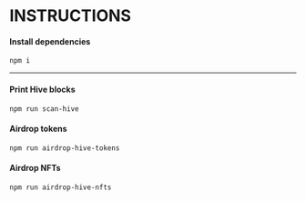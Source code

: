 # INSTRUCTIONS

#### Install dependencies

```
npm i
```

-----

#### Print Hive blocks
```
npm run scan-hive
```

#### Airdrop tokens
```
npm run airdrop-hive-tokens
```

#### Airdrop NFTs
```
npm run airdrop-hive-nfts
```
